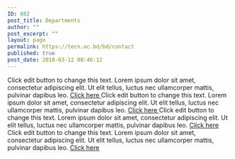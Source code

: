 ```yaml
---
ID: 682
post_title: Departments
author: ""
post_excerpt: ""
layout: page
permalink: https://tecn.ac.bd/bd/contact
published: true
post_date: 2018-03-12 08:46:12
---
```

Click edit button to change this text. Lorem ipsum dolor sit amet, consectetur adipiscing elit. Ut elit tellus, luctus nec ullamcorper mattis, pulvinar dapibus leo.
<a role="button" href="#">
Click here
</a>
Click edit button to change this text. Lorem ipsum dolor sit amet, consectetur adipiscing elit. Ut elit tellus, luctus nec ullamcorper mattis, pulvinar dapibus leo.
<a role="button" href="#">
Click here
</a>
Click edit button to change this text. Lorem ipsum dolor sit amet, consectetur adipiscing elit. Ut elit tellus, luctus nec ullamcorper mattis, pulvinar dapibus leo.
<a role="button" href="#">
Click here
</a>
Click edit button to change this text. Lorem ipsum dolor sit amet, consectetur adipiscing elit. Ut elit tellus, luctus nec ullamcorper mattis, pulvinar dapibus leo.
<a role="button" href="#">
Click here
</a>